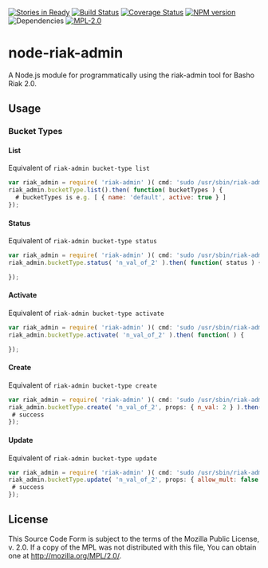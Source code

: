 [![Stories in Ready](https://badge.waffle.io/joukou/node-riak-admin.png?label=ready&title=Ready)](https://waffle.io/joukou/node-riak-admin) [![Build Status](https://travis-ci.org/joukou/node-riak-admin.svg?branch=master)](https://travis-ci.org/joukou/node-riak-admin) [![Coverage Status](https://img.shields.io/coveralls/joukou/node-riak-admin.svg)](https://coveralls.io/r/joukou/node-riak-admin) [![NPM version](https://badge.fury.io/js/riak-admin.svg)](http://badge.fury.io/js/riak-admin) ![Dependencies](https://david-dm.org/joukou/node-riak-admin.png) [![MPL-2.0](http://img.shields.io/badge/license-MPL--2.0-brightgreen.svg)](#license)

node-riak-admin
===============

A Node.js module for programmatically using the riak-admin tool for Basho Riak
2.0.

## Usage

### Bucket Types

#### List

Equivalent of `riak-admin bucket-type list`

```javascript
var riak_admin = require( 'riak-admin' )( cmd: 'sudo /usr/sbin/riak-admin' );
riak_admin.bucketType.list().then( function( bucketTypes ) {
  # bucketTypes is e.g. [ { name: 'default', active: true } ]
});
```

#### Status

Equivalent of `riak-admin bucket-type status`

```javascript
var riak_admin = require( 'riak-admin' )( cmd: 'sudo /usr/sbin/riak-admin' );
riak_admin.bucketType.status( 'n_val_of_2' ).then( function( status ) {

});
```

#### Activate

Equivalent of `riak-admin bucket-type activate`

```javascript
var riak_admin = require( 'riak-admin' )( cmd: 'sudo /usr/sbin/riak-admin' );
riak_admin.bucketType.activate( 'n_val_of_2' ).then( function( ) {

});
```

#### Create

Equivalent of `riak-admin bucket-type create`

```javascript
var riak_admin = require( 'riak-admin' )( cmd: 'sudo /usr/sbin/riak-admin' );
riak_admin.bucketType.create( 'n_val_of_2', props: { n_val: 2 } ).then( function() {
 # success
});
```

#### Update

Equivalent of `riak-admin bucket-type update`

```javascript
var riak_admin = require( 'riak-admin' )( cmd: 'sudo /usr/sbin/riak-admin' );
riak_admin.bucketType.update( 'n_val_of_2', props: { allow_mult: false } ).then( function() {
 # success
});
```

## License

This Source Code Form is subject to the terms of the Mozilla Public License,
v. 2.0. If a copy of the MPL was not distributed with this file, You can obtain
one at http://mozilla.org/MPL/2.0/.
